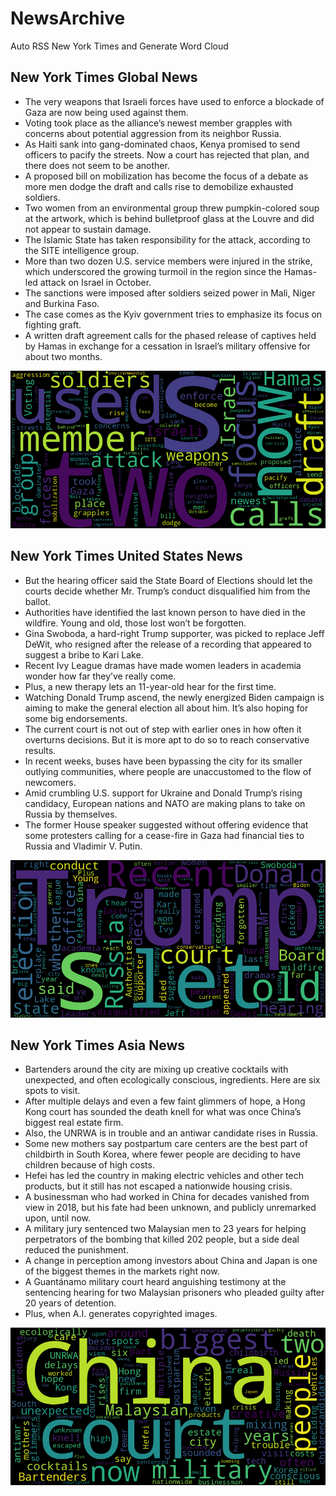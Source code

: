 # NewsArchive
Auto RSS New York Times and Generate Word Cloud

## New York Times Global News
* The very weapons that Israeli forces have used to enforce a blockade of Gaza are now being used against them.
* Voting took place as the alliance’s newest member grapples with concerns about potential aggression from its neighbor Russia.
* As Haiti sank into gang-dominated chaos, Kenya promised to send officers to pacify the streets. Now a court has rejected that plan, and there does not seem to be another.
* A proposed bill on mobilization has become the focus of a debate as more men dodge the draft and calls rise to demobilize exhausted soldiers.
* Two women from an environmental group threw pumpkin-colored soup at the artwork, which is behind bulletproof glass at the Louvre and did not appear to sustain damage.
* The Islamic State has taken responsibility for the attack, according to the SITE intelligence group.
* More than two dozen U.S. service members were injured in the strike, which underscored the growing turmoil in the region since the Hamas-led attack on Israel in October.
* The sanctions were imposed after soldiers seized power in Mali, Niger and Burkina Faso.
* The case comes as the Kyiv government tries to emphasize its focus on fighting graft.
* A written draft agreement calls for the phased release of captives held by Hamas in exchange for a cessation in Israel’s military offensive for about two months.

![Global](./global.png)
## New York Times United States News
* But the hearing officer said the State Board of Elections should let the courts decide whether Mr. Trump’s conduct disqualified him from the ballot.
* Authorities have identified the last known person to have died in the wildfire. Young and old, those lost won’t be forgotten.
* Gina Swoboda, a hard-right Trump supporter, was picked to replace Jeff DeWit, who resigned after the release of a recording that appeared to suggest a bribe to Kari Lake.
* Recent Ivy League dramas have made women leaders in academia wonder how far they’ve really come.
* Plus, a new therapy lets an 11-year-old hear for the first time.
* Watching Donald Trump ascend, the newly energized Biden campaign is aiming to make the general election all about him. It’s also hoping for some big endorsements.
* The current court is not out of step with earlier ones in how often it overturns decisions. But it is more apt to do so to reach conservative results.
* In recent weeks, buses have been bypassing the city for its smaller outlying communities, where people are unaccustomed to the flow of newcomers.
* Amid crumbling U.S. support for Ukraine and Donald Trump’s rising candidacy, European nations and NATO are making plans to take on Russia by themselves.
* The former House speaker suggested without offering evidence that some protesters calling for a cease-fire in Gaza had financial ties to Russia and Vladimir V. Putin.

![US](./usnews.png)
## New York Times Asia News
* Bartenders around the city are mixing up creative cocktails with unexpected, and often ecologically conscious, ingredients. Here are six spots to visit.
* After multiple delays and even a few faint glimmers of hope, a Hong Kong court has sounded the death knell for what was once China’s biggest real estate firm.
* Also, the UNRWA is in trouble and an antiwar candidate rises in Russia.
* Some new mothers say postpartum care centers are the best part of childbirth in South Korea, where fewer people are deciding to have children because of high costs.
* Hefei has led the country in making electric vehicles and other tech products, but it still has not escaped a nationwide housing crisis.
* A businessman who had worked in China for decades vanished from view in 2018, but his fate had been unknown, and publicly unremarked upon, until now.
* A military jury sentenced two Malaysian men to 23 years for helping perpetrators of the bombing that killed 202 people, but a side deal reduced the punishment.
* A change in perception among investors about China and Japan is one of the biggest themes in the markets right now.
* A Guantánamo military court heard anguishing testimony at the sentencing hearing for two Malaysian prisoners who pleaded guilty after 20 years of detention.
* Plus, when A.I. generates copyrighted images.

![Asian](./asian.png)
